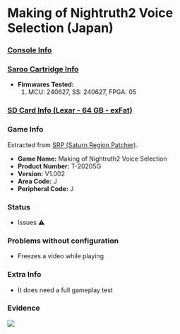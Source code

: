 # Making of Nightruth2 Voice Selection (Japan)

### [Console Info](../../../../../Info/Consoles/VA13/README.md)

### [Saroo Cartridge Info](../../../../../Info/Cartridges/RetroGameParadiseStore/1.32F/README.md)

- <b>Firmwares Tested:</b>
  1. MCU: 240627, SS: 240627, FPGA: 05

### [SD Card Info (Lexar - 64 GB - exFat)](../../../../../Info/SdCards/Lexar/64GB/exfat/README.md)

### Game Info

Extracted from [SRP (Saturn Region Patcher)](https://segaxtreme.net/resources/saturn-region-patcher.81/download).

- <b>Game Name:</b> Making of Nightruth2 Voice Selection
- <b>Product Number:</b> T-20205G
- <b>Version:</b> V1.002
- <b>Area Code:</b> J
- <b>Peripheral Code:</b> J

### Status

- Issues :warning:

### Problems without configuration

- Freezes a video while playing

### Extra Info

- It does need a full gameplay test

### Evidence

[![](https://img.youtube.com/vi/WFXgdvZissg/0.jpg)](https://www.youtube.com/watch?v=WFXgdvZissg)
